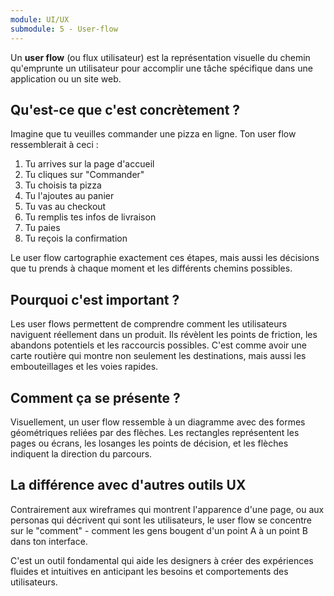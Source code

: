 ```yaml
---
module: UI/UX
submodule: 5 - User-flow
---
```


Un **user flow** (ou flux utilisateur) est la représentation visuelle du chemin qu'emprunte un utilisateur pour accomplir une tâche spécifique dans une application ou un site web.

## Qu'est-ce que c'est concrètement ?

Imagine que tu veuilles commander une pizza en ligne. Ton user flow ressemblerait à ceci :
1. Tu arrives sur la page d'accueil
2. Tu cliques sur "Commander"
3. Tu choisis ta pizza
4. Tu l'ajoutes au panier
5. Tu vas au checkout
6. Tu remplis tes infos de livraison
7. Tu paies
8. Tu reçois la confirmation

Le user flow cartographie exactement ces étapes, mais aussi les décisions que tu prends à chaque moment et les différents chemins possibles.

## Pourquoi c'est important ?

Les user flows permettent de comprendre comment les utilisateurs naviguent réellement dans un produit. Ils révèlent les points de friction, les abandons potentiels et les raccourcis possibles. C'est comme avoir une carte routière qui montre non seulement les destinations, mais aussi les embouteillages et les voies rapides.

## Comment ça se présente ?

Visuellement, un user flow ressemble à un diagramme avec des formes géométriques reliées par des flèches. Les rectangles représentent les pages ou écrans, les losanges les points de décision, et les flèches indiquent la direction du parcours.

## La différence avec d'autres outils UX

Contrairement aux wireframes qui montrent l'apparence d'une page, ou aux personas qui décrivent qui sont les utilisateurs, le user flow se concentre sur le "comment" - comment les gens bougent d'un point A à un point B dans ton interface.

C'est un outil fondamental qui aide les designers à créer des expériences fluides et intuitives en anticipant les besoins et comportements des utilisateurs.